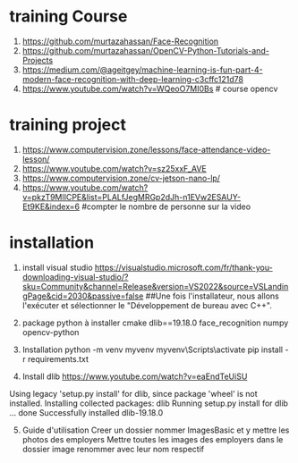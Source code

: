 # training Course
1. https://github.com/murtazahassan/Face-Recognition
2. https://github.com/murtazahassan/OpenCV-Python-Tutorials-and-Projects
3. https://medium.com/@ageitgey/machine-learning-is-fun-part-4-modern-face-recognition-with-deep-learning-c3cffc121d78
4. https://www.youtube.com/watch?v=WQeoO7MI0Bs # course opencv

# training project
1. https://www.computervision.zone/lessons/face-attendance-video-lesson/
2. https://www.youtube.com/watch?v=sz25xxF_AVE
3. https://www.computervision.zone/cv-jetson-nano-lp/
4. https://www.youtube.com/watch?v=pkzT9MlICPE&list=PLALfJegMRGp2dJh-n1EVw2ESAUY-Et9KE&index=6 #compter le nombre de personne sur la video

# installation
1. install visual studio
https://visualstudio.microsoft.com/fr/thank-you-downloading-visual-studio/?sku=Community&channel=Release&version=VS2022&source=VSLandingPage&cid=2030&passive=false  ##Une fois l'installateur, nous allons l'exécuter et sélectionner le "Développement de bureau avec C++".
2. package python à installer
cmake
dlib==19.18.0
face_recognition
numpy
opencv-python

3. Installation
python -m venv myvenv
myvenv\Scripts\activate
pip install -r requirements.txt

4. Install dlib
https://www.youtube.com/watch?v=eaEndTeUiSU

Using legacy 'setup.py install' for dlib, since package 'wheel' is not installed.                                       Installing collected packages: dlib                                                                                         Running setup.py install for dlib ... done                                                                          Successfully installed dlib-19.18.0 

5. Guide d'utilisation
Creer un dossier nommer ImagesBasic et y mettre les photos des employers
Mettre toutes les images des employers dans le dossier image renommer avec leur nom respectif